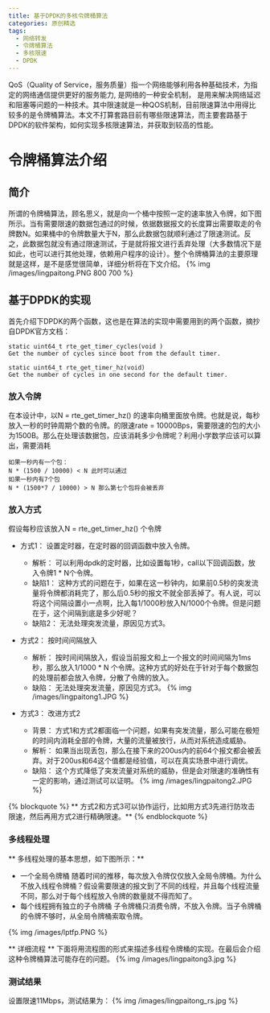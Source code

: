```yaml
---
title: 基于DPDK的多核令牌桶算法
categories: 原创精选
tags:
  - 网络转发
  - 令牌桶算法
  - 多核限速
  - DPDK
---
```


QoS（Quality of Service，服务质量）指一个网络能够利用各种基础技术，为指定的网络通信提供更好的服务能力, 是网络的一种安全机制， 是用来解决网络延迟和阻塞等问题的一种技术。其中限速就是一种QOS机制，目前限速算法中用得比较多的是令牌桶算法。本文不打算套路目前有哪些限速算法，而主要套路基于DPDK的软件架构，如何实现多核限速算法，并获取到较高的性能。

# 令牌桶算法介绍
## 简介

所谓的令牌桶算法，顾名思义，就是向一个桶中按照一定的速率放入令牌，如下图所示。当有需要限速的数据包通过的时候，依据数据报文的长度算出需要取走的令牌数N。如果桶中的令牌数量大于N，那么此数据包就顺利通过了限速测试。反之，此数据包就没有通过限速测试，于是就将报文进行丢弃处理（大多数情况下是如此，也可以进行其他处理，依赖用户程序的设计）。整个令牌桶算法的主要原理就是这样，是不是感觉很简单，详细分析将在下文介绍。
{% img /images/lingpaitong.PNG 800 700 %}

## 基于DPDK的实现
首先介绍下DPDK的两个函数，这也是在算法的实现中需要用到的两个函数，摘抄自DPDK官方文档：
```
static uint64_t rte_get_timer_cycles(void )
Get the number of cycles since boot from the default timer.

static uint64_t rte_get_timer_hz(void)
Get the number of cycles in one second for the default timer.	

```

### 放入令牌
在本设计中，以N = rte_get_timer_hz() 的速率向桶里面放令牌。也就是说，每秒放入一秒的时钟周期个数的令牌。的限速rate = 10000Bps，需要限速的包的大小为1500B。那么在处理该数据包，应该消耗多少令牌呢？利用小学数学应该可以算出，需要消耗
```
如果一秒内有一个包：
N * (1500 / 10000) < N 此时可以通过
如果一秒内有7个包
N * (1500*7 / 10000) > N 那么第七个包将会被丢弃

```
### 放入方式
假设每秒应该放入N = rte_get_timer_hz() 个令牌
* 方式1： 设置定时器，在定时器的回调函数中放入令牌。
	* 解析： 可以利用dpdk的定时器，比如设置每1秒，call以下回调函数，放入令牌1 * N个令牌。
	* 缺陷1： 这种方式的问题在于，如果在这一秒钟内，如果前0.5秒的突发流量将令牌都消耗完了，那么后0.5秒的报文不就全部丢掉了。有人说，可以将这个间隔设置小一点啊，比入每1/1000秒放入N/1000个令牌。但是问题在于，这个间隔到底是多少好呢？
	* 缺陷2： 无法处理突发流量，原因见方式3。


* 方式2： 按时间间隔放入
	* 解析： 按时间间隔放入，假设当前报文和上一个报文的时间间隔为1ms秒，那么放入1/1000 * N 个令牌。这种方式的好处在于针对于每个数据包的处理前都会放入令牌，分散了令牌的放入。
	* 缺陷： 无法处理突发流量，原因见方式3。
	{% img /images/lingpaitong1.JPG %}

* 方式3： 改进方式2
	* 背景： 方式1和方式2都面临一个问题，如果有突发流量，那么可能在极短的时间内消耗全部的令牌，大量的流量被放行，从而对系统造成威胁。
	* 解析： 如果当出现丢包，那么在接下来的200us内的前64个报文都会被丢弃。对于200us和64这个值都是经验值，可以在真实场景中进行调优。
	* 缺陷： 这个方式降低了突发流量对系统的威胁，但是会对限速的准确性有一定的影响，通过测试可以证明。
	{% img /images/lingpaitong2.JPG %}

{% blockquote %}
** 方式2和方式3可以协作运行，比如用方式3先进行防攻击限速，然后再用方式2进行精确限速。**
{% endblockquote %}

### 多线程处理
** 多线程处理的基本思想，如下图所示：**
* 一个全局令牌桶
	随着时间的推移，每次放入令牌仅仅放入全局令牌桶。为什么不放入线程令牌桶？假设需要限速的报文到了不同的线程，并且每个线程流量不同，那么对于每个线程放入令牌的数量就不得而知了。
* 每个线程拥有独立的子令牌桶
	子令牌桶只消费令牌，不放入令牌。当子令牌桶的令牌不够时，从全局令牌桶索取令牌。

{% img /images/lptfp.PNG %}

** 详细流程 **
下面将用流程图的形式来描述多线程令牌桶的实现。在最后会介绍这种令牌桶算法可能存在的问题。
{% img /images/lingpaitong3.jpg %}

### 测试结果
设置限速11Mbps，测试结果为：
{% img /images/lingpaitong_rs.jpg %}
